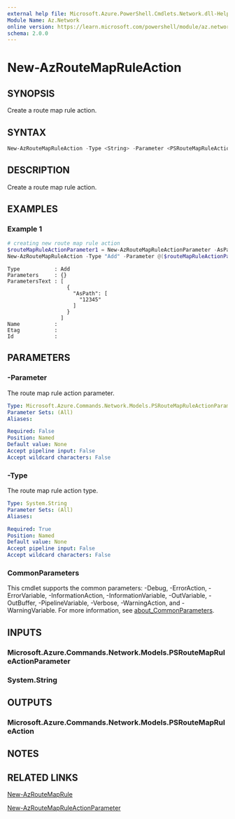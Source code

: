 ```yaml
---
external help file: Microsoft.Azure.PowerShell.Cmdlets.Network.dll-Help.xml
Module Name: Az.Network
online version: https://learn.microsoft.com/powershell/module/az.network/new-azroutemapruleaction
schema: 2.0.0
---
```


# New-AzRouteMapRuleAction

## SYNOPSIS
Create a route map rule action.

## SYNTAX

```powershell
New-AzRouteMapRuleAction -Type <String> -Parameter <PSRouteMapRuleActionParameter[]>
```

## DESCRIPTION
Create a route map rule action.

## EXAMPLES

### Example 1

```powershell
# creating new route map rule action
$routeMapRuleActionParameter1 = New-AzRouteMapRuleActionParameter -AsPath @("12345")
New-AzRouteMapRuleAction -Type "Add" -Parameter @($routeMapRuleActionParameter1)

```

```output
Type           : Add
Parameters     : {}
ParametersText : [
                   {
                     "AsPath": [
                       "12345"
                     ]
                   }
                 ]
Name           :
Etag           :
Id             :

```

## PARAMETERS

### -Parameter
The route map rule action parameter.

```yaml
Type: Microsoft.Azure.Commands.Network.Models.PSRouteMapRuleActionParameter
Parameter Sets: (All)
Aliases:

Required: False
Position: Named
Default value: None
Accept pipeline input: False
Accept wildcard characters: False
```

### -Type
The route map rule action type.

```yaml
Type: System.String
Parameter Sets: (All)
Aliases:

Required: True
Position: Named
Default value: None
Accept pipeline input: False
Accept wildcard characters: False
```

### CommonParameters
This cmdlet supports the common parameters: -Debug, -ErrorAction, -ErrorVariable, -InformationAction, -InformationVariable, -OutVariable, -OutBuffer, -PipelineVariable, -Verbose, -WarningAction, and -WarningVariable. For more information, see [about_CommonParameters](http://go.microsoft.com/fwlink/?LinkID=113216).

## INPUTS

### Microsoft.Azure.Commands.Network.Models.PSRouteMapRuleActionParameter

### System.String

## OUTPUTS

### Microsoft.Azure.Commands.Network.Models.PSRouteMapRuleAction

## NOTES

## RELATED LINKS

[New-AzRouteMapRule](./New-AzRouteMapRule.md)

[New-AzRouteMapRuleActionParameter](./New-AzRouteMapRuleActionParameter.md)

